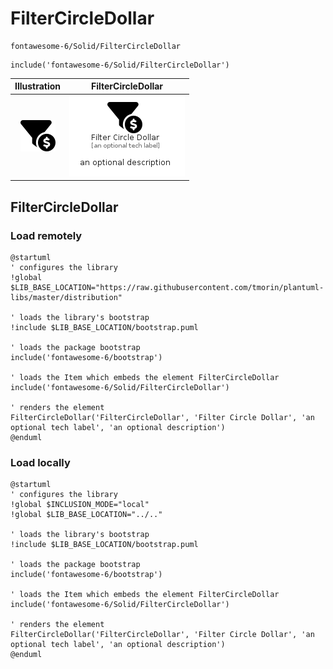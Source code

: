 # FilterCircleDollar


```text
fontawesome-6/Solid/FilterCircleDollar
```

```text
include('fontawesome-6/Solid/FilterCircleDollar')
```



| Illustration | FilterCircleDollar |
| :---: | :---: |
| ![illustration for Illustration](../../fontawesome-6/Solid/FilterCircleDollar.png) | ![illustration for FilterCircleDollar](../../fontawesome-6/Solid/FilterCircleDollar.Local.png) |




## FilterCircleDollar

### Load remotely
```plantuml
@startuml
' configures the library
!global $LIB_BASE_LOCATION="https://raw.githubusercontent.com/tmorin/plantuml-libs/master/distribution"

' loads the library's bootstrap
!include $LIB_BASE_LOCATION/bootstrap.puml

' loads the package bootstrap
include('fontawesome-6/bootstrap')

' loads the Item which embeds the element FilterCircleDollar
include('fontawesome-6/Solid/FilterCircleDollar')

' renders the element
FilterCircleDollar('FilterCircleDollar', 'Filter Circle Dollar', 'an optional tech label', 'an optional description')
@enduml
```

### Load locally
```plantuml
@startuml
' configures the library
!global $INCLUSION_MODE="local"
!global $LIB_BASE_LOCATION="../.."

' loads the library's bootstrap
!include $LIB_BASE_LOCATION/bootstrap.puml

' loads the package bootstrap
include('fontawesome-6/bootstrap')

' loads the Item which embeds the element FilterCircleDollar
include('fontawesome-6/Solid/FilterCircleDollar')

' renders the element
FilterCircleDollar('FilterCircleDollar', 'Filter Circle Dollar', 'an optional tech label', 'an optional description')
@enduml
```

